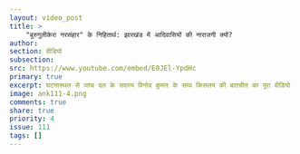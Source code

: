 ```yaml
---
layout: video_post
title: >
    "बुरुगुलीकेरा नरसंहार" के निहितार्थ: झारखंड में आदिवासियों की नाराजगी क्‍यों?
author:
section: वीडियो
subsection:
src: https://www.youtube.com/embed/E0JEl-YpdHc
primary: true
excerpt: घटनास्थल से जांच दल के सदस्य विनोद कुमार के साथ किसलय की बातचीत का पूरा वीडियो
image: ank111-4.png
comments: true
share: true
priority: 4
issue: 111
tags: []
---
```

